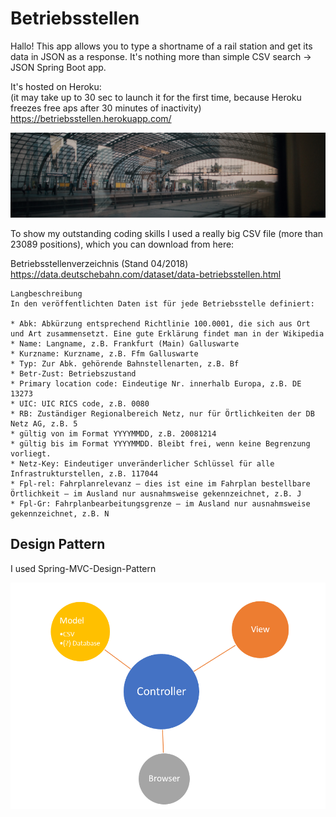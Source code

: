 # Betriebsstellen

Hallo!
This app allows you to type a shortname of a rail station and get its data in JSON as a response.
It's nothing more than simple CSV search -> JSON Spring Boot app.

It's hosted on Heroku:  
(it may take up to 30 sec to launch it for the first time, because Heroku freezes free aps after 30 minutes of inactivity)  
<https://betriebsstellen.herokuapp.com/>

![bild.jpg](bild.jpg)

To show my outstanding coding skills I used a really big CSV file (more than 23089 positions), which you can download from here:

Betriebsstellenverzeichnis (Stand 04/2018)
<https://data.deutschebahn.com/dataset/data-betriebsstellen.html>
```
Langbeschreibung
In den veröffentlichten Daten ist für jede Betriebsstelle definiert:

* Abk: Abkürzung entsprechend Richtlinie 100.0001, die sich aus Ort und Art zusammensetzt. Eine gute Erklärung findet man in der Wikipedia
* Name: Langname, z.B. Frankfurt (Main) Galluswarte
* Kurzname: Kurzname, z.B. Ffm Galluswarte
* Typ: Zur Abk. gehörende Bahnstellenarten, z.B. Bf
* Betr-Zust: Betriebszustand
* Primary location code: Eindeutige Nr. innerhalb Europa, z.B. DE 13273
* UIC: UIC RICS code, z.B. 0080
* RB: Zuständiger Regionalbereich Netz, nur für Örtlichkeiten der DB Netz AG, z.B. 5
* gültig von im Format YYYYMMDD, z.B. 20081214
* gültig bis im Format YYYYMMDD. Bleibt frei, wenn keine Begrenzung vorliegt.
* Netz-Key: Eindeutiger unveränderlicher Schlüssel für alle Infrastrukturstellen, z.B. 117044
* Fpl-rel: Fahrplanrelevanz – dies ist eine im Fahrplan bestellbare Örtlichkeit – im Ausland nur ausnahmsweise gekennzeichnet, z.B. J
* Fpl-Gr: Fahrplanbearbeitungsgrenze – im Ausland nur ausnahmsweise gekennzeichnet, z.B. N
```


## Design Pattern

I used Spring-MVC-Design-Pattern

![img.png](img.png)